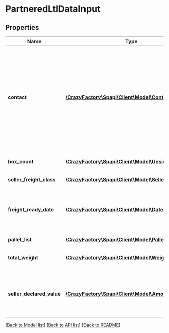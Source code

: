 # PartneredLtlDataInput

## Properties
Name | Type | Description | Notes
------------ | ------------- | ------------- | -------------
**contact** | [**\CrazyFactory\Spapi\Client\Model\Contact**](Contact.md) | Contact information for the person in the seller&#39;s organization who is responsible for the shipment. Used by the carrier if they have questions about the shipment. | [optional] 
**box_count** | [**\CrazyFactory\Spapi\Client\Model\UnsignedIntType**](UnsignedIntType.md) | The number of boxes in the shipment. | [optional] 
**seller_freight_class** | [**\CrazyFactory\Spapi\Client\Model\SellerFreightClass**](SellerFreightClass.md) |  | [optional] 
**freight_ready_date** | [**\CrazyFactory\Spapi\Client\Model\DateStringType**](DateStringType.md) | The date that the shipment will be ready to be picked up by the carrier. | [optional] 
**pallet_list** | [**\CrazyFactory\Spapi\Client\Model\PalletList**](PalletList.md) |  | [optional] 
**total_weight** | [**\CrazyFactory\Spapi\Client\Model\Weight**](Weight.md) | The total weight of the shipment. | [optional] 
**seller_declared_value** | [**\CrazyFactory\Spapi\Client\Model\Amount**](Amount.md) | The declaration of the total value of the inventory in the shipment. | [optional] 

[[Back to Model list]](../README.md#documentation-for-models) [[Back to API list]](../README.md#documentation-for-api-endpoints) [[Back to README]](../README.md)


